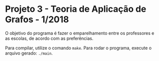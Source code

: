 # Projeto 3 - Teoria de Aplicação de Grafos - 1/2018

O objetivo do programa é fazer o emparelhamento entre os professores e as escolas, de acordo com as preferências.

Para compilar, utilize o comando `make`.
Para rodar o programa, execute o arquivo gerado: `./main`.